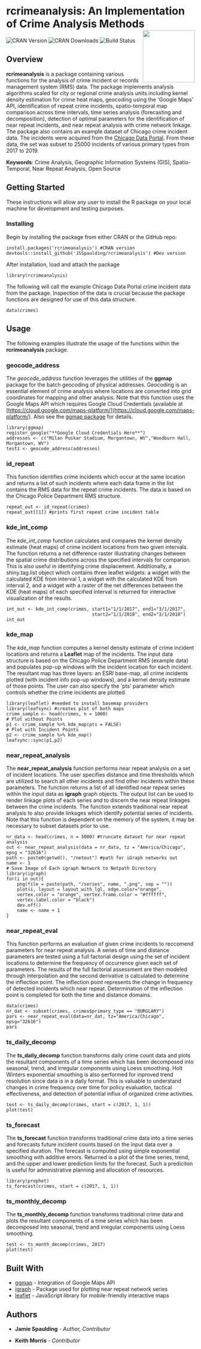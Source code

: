 # rcrimeanalysis: An Implementation of Crime Analysis Methods <a><img src='../master/images/rcrimeanalysis-hex.png' align="right" height="139" /></a>

<!-- badges: start -->
![CRAN Version](https://www.r-pkg.org/badges/version-ago/rcrimeanalysis)
![CRAN Downloads](https://cranlogs.r-pkg.org/badges/last-month/rcrimeanalysis)
![Build Status](https://travis-ci.org/JSSpaulding/rcrimeanalysis.svg?branch=master)
<!-- badges: end -->

## Overview

**rcrimeanalysis** is a package containing various functions for the analysis of crime incident or records management system (RMS) data. The package implements analysis algorithms scaled for city or regional crime analysis units including kernel density estimation for crime heat maps, geocoding using the 'Google Maps' API, identification of repeat crime incidents, spatio-temporal map comparison across time intervals, time series analysis (forecasting and decomposition), detection of optimal parameters for the identification of near repeat incidents, and near repeat analysis with crime network linkage. The package also contains an example dataset of Chicago crime incident data. The incidents were acquired from the [Chicago Data Portal](https://data.cityofchicago.org/Public-Safety/Crimes-2001-to-present/ijzp-q8t2). From these data, the set was subset to 25000 incidents of various primary types from 2017 to 2019.

**Keywords**: Crime Analysis, Geographic Information Systems (GIS), Spatio-Temporal, Near Repeat Analysis, Open Source

## Getting Started

These instructions will allow any user to install the R package on your local machine for development and testing purposes. 

### Installing

Begin by installing the package from either CRAN or the GitHub repo:

```
install.packages('rcrimeanalysis') #CRAN version
devtools::install_github('JSSpaulding/rcrimeanalysis') #Dev version
```

After installation, load and attach the package

```
library(rcrimeanalysis)
```

The following will call the example Chicago Data Portal crime incident data from the package. Inspection of the data is crucial because the package functions are designed for use of this data structure.

```
data(crimes)
```

## Usage

The following examples illustrate the usage of the functions within the **rcrimeanalysis** package.

### geocode_address

The *geocode_address* function leverages the utilities of the **ggmap** package for the batch geocoding of physical addresses. Geocoding is an essential element of crime analysis where locations are converted into grid coordinates for mapping and other analysis. Note that this function uses the Google Maps API which requires Google Cloud Credentials (available at [https://cloud.google.com/maps-platform/](https://cloud.google.com/maps-platform/). Also see the [ggmap package](https://github.com/dkahle/ggmap) for details.

```
library(ggmap)
register_google("**Google Cloud Credentials Here**")
addresses <- c("Milan Puskar Stadium, Morgantown, WV","Woodburn Hall, Morgantown, WV")
test1 <- geocode_address(addresses)

```

### id_repeat
This function identifies crime incidents which occur at the same location and returns a list of such incidents where each data frame in the list contains the RMS data for the repeat crime incidents. The data is based on the Chicago Police Department RMS structure.

```
repeat_out <- id_repeat(crimes)
repeat_out[[1]] #prints first repeat crime incident table
```

### kde_int_comp

The *kde_int_comp* function calculates and compares the kernel density estimate (heat maps) of crime incident locations from two given intervals. The function returns a net difference raster illustrating changes between the spatial crime distributions across the specified intervals for comparion. This is also useful in identifying crime displacement. Additionally, a shiny.tag.list object which contains three leaflet widgets: a widget with the calculated KDE from interval 1, a widget with the calculated KDE from interval 2, and a widget with a raster of the net differences between the KDE (heat maps) of each specified interval is returned for interactive visualization of the results.

```
int_out <- kde_int_comp(crimes, start1="1/1/2017", end1="3/1/2017",
                                start2="1/1/2018", end2="3/1/2018")
int_out
```

### kde_map

The *kde_map* function computes a kernel density estimate of crime incident locations and returns a **Leaflet** map of the incidents. The input data structure is based on the Chicago Police Department RMS (example data) and populates pop-up windows with the incident location for each incident. The resultant map has three layers: an ESRI base-map, all crime incidents plotted (with incident info pop-up windows), and a kernel density estimate of those points. The user can also specify the 'pts' parameter which controls whether the crime incidents are plotted.

```
library(leaflet) #needed to install basemap providers
library(leafsync) #creates plot of both maps
crime_sample <- head(crimes, n = 1000)
# Plot without Points
p1 <- crime_sample %>% kde_map(pts = FALSE)
# Plot with Incident Points
p2 <- crime_sample %>% kde_map()
leafsync::sync(p1,p2)
```

### near_repeat_analysis

The **near_repeat_analysis** function performs near repeat analysis on a set of incident locations. The user specifies distance and time thresholds which are utilized to search all other incidents and find other incidents within these parameters. The function returns a list of all identified near repeat series within the input data as **igraph** graph objects. The output list can be used to render linkage plots of each series and to discern the near repeat linkages between the crime incidents. The function extends traditional near repeat analysis to also provide linkages which identify potential series of incidents. Note that this function is dependent on the memory of the system, it may be necessary to subset datasets prior to use. 

```
nr_data <- head(crimes, n = 5000) #truncate dataset for near repeat analysis
out <- near_repeat_analysis(data = nr_data, tz = "America/Chicago", epsg = "32616")
path <- paste0(getwd(), "/netout") #path for iGraph networks out
name <- 1
# Save Image of Each igraph Network to Netpath Directory
library(igraph)
for(i in out){
    png(file = paste(path, "/series", name, ".png", sep = ""))
    plot(i, layout = layout_with_lgl, edge.color="orange",
    vertex.color = "orange", vertex.frame.color = "#ffffff",
    vertex.label.color = "black")
    dev.off()
    name <- name + 1
}
```

### near_repeat_eval
This function performs an evaluation of given crime incidents to reccomend parameters for near repeat analysis. A series of time and distance parameters are tested using a full factorial design using the set of incident locations to determine the frequency of occurrence given each set of parameters. The results of the full factorial assessment are then modeled through interpolation and the second derivative is calculated to determine the inflection point. The inflection point represents the change in frequency of detected incidents which near repeat. Determination of the inflection point is completed for both the time and distance domains.

```
data(crimes)
nr_dat <- subset(crimes, crimes$primary_type == "BURGLARY")
pars <- near_repeat_eval(data=nr_dat, tz="America/Chicago", epsg="32616")
pars
```

### ts_daily_decomp

The **ts_daily_decomp** function transforms daily crime count data and plots the resultant components of a time series which has been decomposed into seasonal, trend, and irregular components using Loess smoothing. Holt Winters exponential smoothing is also performed for inproved trend resolution since data is in a daily format. This is valuable to understand changes in crime frequency over time for policy evaluation, tactical effectiveness, and detection of potential influx of organized crime activities.

```
test <- ts_daily_decomp(crimes, start = c(2017, 1, 1))
plot(test)
```

### ts_forecast

The **ts_forecast** function transforms traditional crime data into a time series and forecasts future incident counts based on the input data over a specified duration. The forecast is computed using simple exponential smoothing with additive errors. Returned is a plot of the time series, trend, and the upper and lower prediction limits for the forecast. Such a prediciton is useful for administrative planning and allocation of resources. 

```
library(prophet)
ts_forecast(crimes, start = c(2017, 1, 1))
```

### ts_monthly_decomp

The **ts_monthly_decomp** function transforms traditional crime data and plots the resultant components of a time series which has been decomposed into seasonal, trend and irregular components using Loess smoothing.

```
test <- ts_month_decomp(crimes, 2017)
plot(test)
```

## Built With

* [ggmap](https://github.com/dkahle/ggmap) - Integration of Google Maps API
* [igraph](https://igraph.org/r/) - Package used for plotting near repeat network series
* [leaflet](https://github.com/Leaflet/Leaflet) - JavaScript library for mobile-friendly interactive maps


## Authors

* **Jamie Spaulding** - *Author, Contributor*

* **Keith Morris** - *Contributor*

